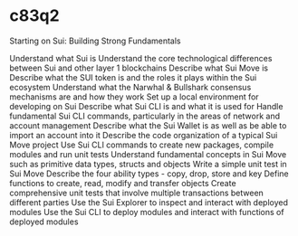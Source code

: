 # c83q2


Starting on Sui: Building Strong Fundamentals

Understand what Sui is
Understand the core technological differences between Sui and other layer 1 blockchains
Describe what Sui Move is
Describe what the SUI token is and the roles it plays within the Sui ecosystem
Understand what the Narwhal & Bullshark consensus mechanisms are and how they work
    Set up a local environment for developing on Sui
    Describe what Sui CLI is and what it is used for
    Handle fundamental Sui CLI commands, particularly in the areas of network and account management
    Describe what the Sui Wallet is as well as be able to import an account into it
Describe the code organization of a typical Sui Move project
Use Sui CLI commands to create new packages, compile modules and run unit tests
Understand fundamental concepts in Sui Move such as primitive data types, structs and objects
Write a simple unit test in Sui Move
Describe the four ability types - copy, drop, store and key
Define functions to create, read, modify and transfer objects
Create comprehensive unit tests that involve multiple transactions between different parties
Use the Sui Explorer to inspect and interact with deployed modules
Use the Sui CLI to deploy modules and interact with functions of deployed modules
